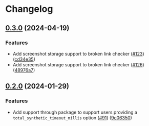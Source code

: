 # Changelog

## [0.3.0](https://github.com/GoogleCloudPlatform/synthetics-sdk-nodejs/compare/synthetics-sdk-broken-links-v0.2.0...synthetics-sdk-broken-links-v0.3.0) (2024-04-19)


### Features

* Add screenshot storage support to broken link checker ([#123](https://github.com/GoogleCloudPlatform/synthetics-sdk-nodejs/issues/123)) ([cd34e35](https://github.com/GoogleCloudPlatform/synthetics-sdk-nodejs/commit/cd34e35da4d97d7af27caa4ebfe5fb7f95311aaa))
* Add screenshot storage support to broken link checker ([#126](https://github.com/GoogleCloudPlatform/synthetics-sdk-nodejs/issues/126)) ([48976a7](https://github.com/GoogleCloudPlatform/synthetics-sdk-nodejs/commit/48976a7003847172e4798b2796238499fdc4fb0a))

## [0.2.0](https://github.com/GoogleCloudPlatform/synthetics-sdk-nodejs/compare/synthetics-sdk-broken-links-v0.1.2...synthetics-sdk-broken-links-v0.2.0) (2024-01-29)


### Features

* Add support through package to support users providing a `total_synthetic_timeout_millis` option ([#91](https://github.com/GoogleCloudPlatform/synthetics-sdk-nodejs/issues/91)) ([9c06350](https://github.com/GoogleCloudPlatform/synthetics-sdk-nodejs/commit/9c063501b2ff1ae95681e9ef1b57fb6f3d58e224))
